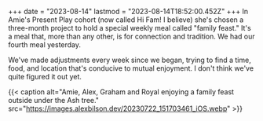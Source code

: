 +++
date = "2023-08-14"
lastmod = "2023-08-14T18:52:00.452Z"
+++
In Amie's Present Play cohort (now called Hi Fam! I believe) she's chosen a three-month project to hold a special weekly meal called "family feast." It's a meal that, more than any other, is for connection and tradition. We had our fourth meal yesterday.

We've made adjustments every week since we began, trying to find a time, food, and location that's conducive to mutual enjoyment. I don't think we've quite figured it out yet.

{{< caption alt="Amie, Alex, Graham and Royal enjoying a family feast outside under the Ash tree." src="https://images.alexbilson.dev/20230722_151703461_iOS.webp" >}}